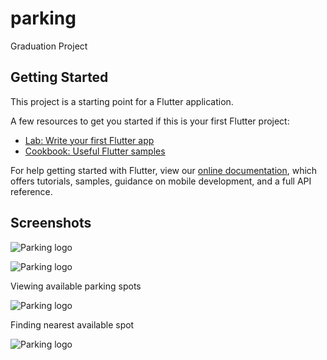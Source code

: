 # parking

Graduation Project

## Getting Started

This project is a starting point for a Flutter application.

A few resources to get you started if this is your first Flutter project:

- [Lab: Write your first Flutter app](https://flutter.dev/docs/get-started/codelab)
- [Cookbook: Useful Flutter samples](https://flutter.dev/docs/cookbook)

For help getting started with Flutter, view our
[online documentation](https://flutter.dev/docs), which offers tutorials,
samples, guidance on mobile development, and a full API reference.
## Screenshots

![Parking logo](https://raw.github.com/Mohamed-Agwa/Parking/master/images/1.jpg)

![Parking logo](https://raw.github.com/Mohamed-Agwa/Parking/master/images/2.jpg)

Viewing available parking spots

![Parking logo](https://raw.github.com/Mohamed-Agwa/Parking/master/images/3.jpg)

Finding nearest available spot

![Parking logo](https://raw.github.com/Mohamed-Agwa/Parking/master/images/4.jpg)

